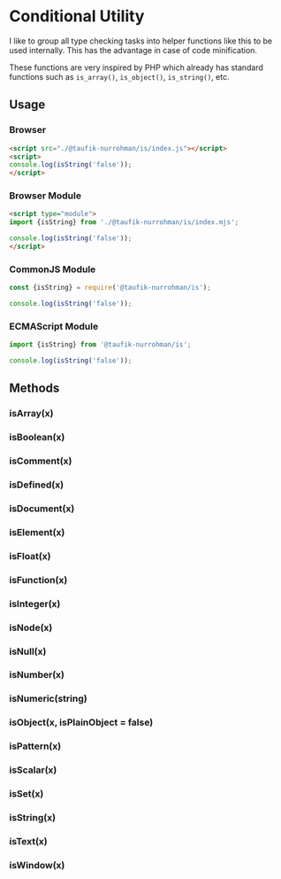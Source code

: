Conditional Utility
===================

I like to group all type checking tasks into helper functions like this to be used internally. This has the advantage in case of code minification.

These functions are very inspired by PHP which already has standard functions such as `is_array()`, `is_object()`, `is_string()`, etc.

Usage
-----

### Browser

~~~ html
<script src="./@taufik-nurrohman/is/index.js"></script>
<script>
console.log(isString('false'));
</script>
~~~

### Browser Module

~~~ html
<script type="module">
import {isString} from './@taufik-nurrohman/is/index.mjs';

console.log(isString('false'));
</script>
~~~

### CommonJS Module

~~~ js
const {isString} = require('@taufik-nurrohman/is');

console.log(isString('false'));
~~~

### ECMAScript Module

~~~ js
import {isString} from '@taufik-nurrohman/is';

console.log(isString('false'));
~~~

Methods
-------

### isArray(x)

### isBoolean(x)

### isComment(x)

### isDefined(x)

### isDocument(x)

### isElement(x)

### isFloat(x)

### isFunction(x)

### isInteger(x)

### isNode(x)

### isNull(x)

### isNumber(x)

### isNumeric(string)

### isObject(x, isPlainObject = false)

### isPattern(x)

### isScalar(x)

### isSet(x)

### isString(x)

### isText(x)

### isWindow(x)
